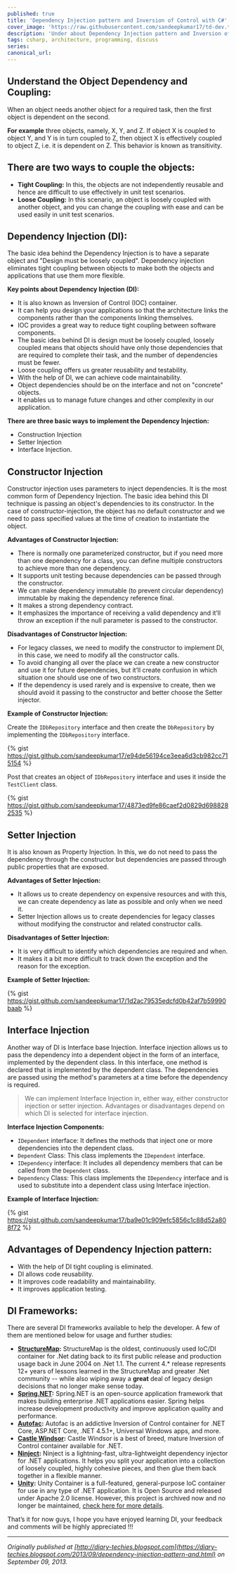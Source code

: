 ```yaml
---
published: true
title: 'Dependency Injection pattern and Inversion of Control with C#'
cover_image: 'https://raw.githubusercontent.com/sandeepkumar17/td-dev.to/master/blog-posts/dependency-Injection-pattern-and-ioc/assets/dependency_injection.png'
description: 'Under about Dependency Injection pattern and Inversion of Control and review its implementation in C#'
tags: csharp, architecture, programming, discuss
series:
canonical_url:
---
```


## Understand the Object Dependency and Coupling:
When an object needs another object for a required task, then the first object is dependent on the second.

**For example** three objects, namely, X, Y, and Z. If object X is coupled to object Y, and Y is in turn coupled to Z, then object X is effectively coupled to object Z, i.e. it is dependent on Z. This behavior is known as transitivity.

## There are two ways to couple the objects:
- **Tight Coupling:** In this, the objects are not independently reusable and hence are difficult to use effectively in unit test scenarios.
- **Loose Coupling:** In this scenario, an object is loosely coupled with another object, and you can change the coupling with ease and can be used easily in unit test scenarios.

## Dependency Injection (DI):
The basic idea behind the Dependency Injection is to have a separate object and "Design must be loosely coupled". Dependency injection eliminates tight coupling between objects to make both the objects and applications that use them more flexible.

**Key points about Dependency Injection (DI):**
- It is also known as Inversion of Control (IOC) container.
- It can help you design your applications so that the architecture links the components rather than the components linking themselves.
- IOC provides a great way to reduce tight coupling between software components.
- The basic idea behind DI is design must be loosely coupled, loosely coupled means that objects should have only those dependencies that are required to complete their task, and the number of dependencies must be fewer.
- Loose coupling offers us greater reusability and testability.
- With the help of DI, we can achieve code maintainability.
- Object dependencies should be on the interface and not on "concrete" objects.
- It enables us to manage future changes and other complexity in our application.

**There are three basic ways to implement the Dependency Injection:**
- Construction Injection
- Setter Injection
- Interface Injection.

## Constructor Injection
Constructor injection uses parameters to inject dependencies. It is the most common form of Dependency Injection. The basic idea behind this DI technique is passing an object's dependencies to its constructor. In the case of constructor-injection, the object has no default constructor and we need to pass specified values at the time of creation to instantiate the object.

**Advantages of Constructor Injection:**
- There is normally one parameterized constructor, but if you need more than one dependency for a class, you can define multiple constructors to achieve more than one dependency.
- It supports unit testing because dependencies can be passed through the constructor.
- We can make dependency immutable (to prevent circular dependency) immutable by making the dependency reference final.
- It makes a strong dependency contract.
- It emphasizes the importance of receiving a valid dependency and it’ll throw an exception if the null parameter is passed to the constructor.

**Disadvantages of Constructor Injection:**
- For legacy classes, we need to modify the constructor to implement DI, in this case, we need to modify all the constructor calls.
- To avoid changing all over the place we can create a new constructor and use it for future dependencies, but it’ll create confusion in which situation one should use one of two constructors.
- If the dependency is used rarely and is expensive to create, then we should avoid it passing to the constructor and better choose the Setter injector.

**Example of Constructor Injection:**

Create the `IDbRepository` interface and then create the `DbRepository` by implementing the `IDbRepository` interface.

{% gist https://gist.github.com/sandeepkumar17/e94de56194ce3eea6d3cb982cc715154 %}

Post that creates an object of `IDbRepository` interface and uses it inside the `TestClient` class.

{% gist https://gist.github.com/sandeepkumar17/4873ed9fe86caef2d0829d6988282535 %}

## Setter Injection
It is also known as Property Injection. In this, we do not need to pass the dependency through the constructor but dependencies are passed through public properties that are exposed.  

**Advantages of Setter Injection:**
- It allows us to create dependency on expensive resources and with this, we can create dependency as late as possible and only when we need it.
- Setter Injection allows us to create dependencies for legacy classes without modifying the constructor and related constructor calls.

**Disadvantages of Setter Injection:**
- It is very difficult to identify which dependencies are required and when.
- It makes it a bit more difficult to track down the exception and the reason for the exception.

**Example of Setter Injection:**

{% gist https://gist.github.com/sandeepkumar17/1d2ac79535edcfd0b42af7b59990baab %}

## Interface Injection
Another way of DI is Interface base Injection. Interface injection allows us to pass the dependency into a dependent object in the form of an interface, implemented by the dependent class. In this interface, one method is declared that is implemented by the dependent class. The dependencies are passed using the method's parameters at a time before the dependency is required.

> We can implement Interface Injection in, either way, either constructor injection or setter injection. Advantages or disadvantages depend on which DI is selected for interface injection.

**Interface Injection Components:**
- `IDependent` interface: It defines the methods that inject one or more dependencies into the dependent class.
- `Dependent` Class: This class implements the `IDependent` interface.
- `IDependency` interface: It includes all dependency members that can be called from the `Dependent` class.
- `Dependency` Class: This class implements the `IDependency` interface and is used to substitute into a dependent class using Interface injection.

**Example of Interface Injection:**

{% gist https://gist.github.com/sandeepkumar17/ba9e01c909efc5856c1c88d52a808f72 %}

## Advantages of Dependency Injection pattern:
- With the help of DI tight coupling is eliminated.
- DI allows code reusability.
- It improves code readability and maintainability.
- It improves application testing.

## DI Frameworks:
There are several DI frameworks available to help the developer. A few of them are mentioned below for usage and further studies:

- **[StructureMap](http://structuremap.github.io/):** StructureMap is the oldest, continuously used IoC/DI container for .Net dating back to its first public release and production usage back in June 2004 on .Net 1.1. The current 4.* release represents 12+ years of lessons learned in the StructureMap and greater .Net community -- while also wiping away a **great** deal of legacy design decisions that no longer make sense today.
- **[Spring.NET](https://www.springframework.net/):** Spring.NET is an open-source application framework that makes building  enterprise .NET applications easier. Spring helps increase development productivity and improve application quality and performance.
- **[Autofac](https://autofac.org/):** Autofac is an addictive Inversion of Control container for .NET Core, ASP.NET Core, .NET 4.5.1+, Universal Windows apps, and more.
- **[Castle Windsor](https://github.com/castleproject/Windsor):** Castle Windsor is a best of breed, mature Inversion of Control container available for .NET.
- **[Ninject](https://github.com/ninject/ninject):** Ninject is a lightning-fast, ultra-lightweight dependency injector for .NET applications. It helps you split your application into a collection of loosely coupled, highly cohesive pieces, and then glue them back together in a flexible manner.
- **[Unity](http://unitycontainer.org/articles/introduction.html):** Unity Container is a full-featured, general-purpose IoC container for use in any type of .NET application. It is Open Source and released under Apache 2.0 license. However, this project is archived now and no longer be maintained, [check here for more details](https://github.com/unitycontainer/unity).

That’s it for now guys, I hope you have enjoyed learning DI, your feedback and comments will be highly appreciated !!!

---
_Originally published at [http://diary-techies.blogspot.com](https://diary-techies.blogspot.com/2013/09/dependency-injection-pattern-and.html) on September 09, 2013._
